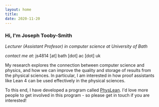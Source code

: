 ```yaml
---
layout: home
title:
date: 2020-11-20
---
```

### Hi, I'm Joseph Tooby-Smith
_Lecturer (Assistant Profesor) in computer science at University of Bath_

_contact me at_: js4814 [at] bath [dot] ac [dot] uk

My research explores the connection between computer science and physics,
and how we can improve the quality and storage of results from the physical sciences.
In particular, I am interested in how proof assistants like Lean 4 can be used
effectively in the physical sciences.

To this end, I have developed a program called [PhysLean](physlean.com).
I'd love more people to get involved in this program - so please get in touch if you are interested!
